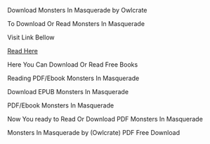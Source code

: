 Download Monsters In Masquerade by Owlcrate

To Download Or Read Monsters In Masquerade

Visit Link Bellow

[Read Here](https://mobionlines.web.app/plusia/218659028-monsters-in-masquerade)

Here You Can Download Or Read Free Books

Reading PDF/Ebook Monsters In Masquerade

Download EPUB Monsters In Masquerade

PDF/Ebook Monsters In Masquerade

Now You ready to Read Or Download PDF Monsters In Masquerade

Monsters In Masquerade by (Owlcrate) PDF Free Download
